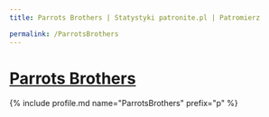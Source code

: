 ```yaml
---
title: Parrots Brothers | Statystyki patronite.pl | Patromierz

permalink: /ParrotsBrothers
---
```


# [Parrots Brothers](https://patronite.pl/ParrotsBrothers)

{% include profile.md name="ParrotsBrothers" prefix="p" %}
